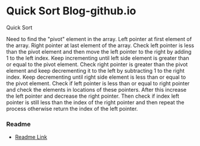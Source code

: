 # Quick Sort Blog-github.io

Quick Sort 

Need to find  the "pivot" element in the array.
Left pointer at first element of the array.
Right pointer at last element of the array.
Check left pointer is less than the pivot element and 
then move the left pointer to the right by adding 1 to the left index. 
Keep incrementing until left side element is greater than or equal to the pivot element.
Check right pointer is greater than the pivot element 
and keep decrementing it to the left by subtracting 1 to the right index. 
Keep decrementing until right side element is less than or equal to the pivot element.
Check if left pointer is less than or equal to right pointer and check the elements in locations of these pointers.
After this increase the left pointer and decrease the right pointer.
Then check if  index left pointer is still less than the index of the right pointer and 
then repeat the process otherwise return the index of the left pointer.

### Readme
* [Readme Link](https://github.com/smajumdar22/data-structures-and-algorithms/blob/master/code-challenges/quicksort/README.md)

